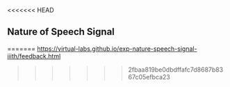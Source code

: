 <<<<<<< HEAD
## Nature of Speech Signal
=======
https://virtual-labs.github.io/exp-nature-speech-signal-iiith/feedback.html
>>>>>>> 2fbaa819be0dbdffafc7d8687b8367c05efbca23
